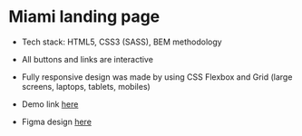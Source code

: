 # Miami landing page

- Tech stack: HTML5, CSS3 (SASS), BEM methodology

- All buttons and links are interactive

- Fully responsive design was made by using CSS Flexbox and Grid (large screens, laptops, tablets, mobiles)

- Demo link [here](https://xeilen.github.io/layout_miami/)

- Figma design [here](https://www.figma.com/file/nHz8bflIwJaWP3P99vKTH5/miami_home_new?node-id=0%3A2)


